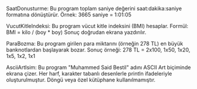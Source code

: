 SaatDonusturme:
Bu program toplam saniye değerini saat:dakika:saniye formatına dönüştürür.
Örnek: 3665 saniye = 1:01:05


VucutKitleIndeksi:
Bu program vücut kitle indeksini (BMI) hesaplar.
Formül: BMI = kilo / (boy * boy)
Sonuç doğrudan ekrana yazdırılır.


ParaBozma:
Bu program girilen para miktarını (örneğin 278 TL) en büyük banknotlardan başlayarak bozar.
Sonuç örneği:
278 TL = 2x100, 1x50, 1x20, 1x5, 1x2, 1x1


AsciiArtIsim:
Bu program "Muhammed Said Bestil" adını ASCII Art biçiminde ekrana çizer.
Her harf, karakter tabanlı desenlerle println ifadeleriyle oluşturulmuştur.
Döngü veya özel kütüphane kullanılmamıştır.

